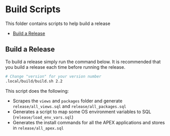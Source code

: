 # Build Scripts

This folder contains scripts to help build a release

- [Build a Release](#build-a-release)

## Build a Release

To build a release simply run the command below. It is recommended that you build a release each time before running the release.

```bash
# Change "version" for your version number
.local/build/build.sh 2.2
```

This script does the following:
- Scrapes the `views` and `packages` folder and generate `release/all_views.sql` and `release/all_packages.sql`
- Generates a script to map some OS environment variables to SQL (`release/load_env_vars.sql`)
- Generates the install commands for all the APEX applications and stores in `release/all_apex.sql`